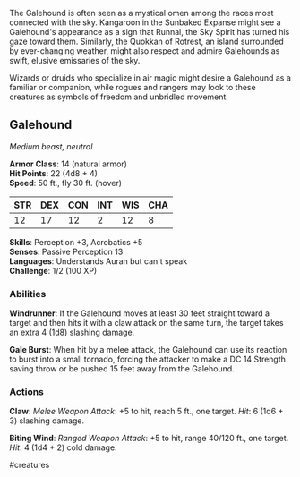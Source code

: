 The Galehound is often seen as a mystical omen among the races most connected with the sky. Kangaroon in the Sunbaked Expanse might see a Galehound's appearance as a sign that Runnal, the Sky Spirit has turned his gaze toward them. Similarly, the Quokkan of Rotrest, an island surrounded by ever-changing weather, might also respect and admire Galehounds as swift, elusive emissaries of the sky.

Wizards or druids who specialize in air magic might desire a Galehound as a familiar or companion, while rogues and rangers may look to these creatures as symbols of freedom and unbridled movement.

## Galehound

_Medium beast, neutral_

**Armor Class**: 14 (natural armor)  
**Hit Points**: 22 (4d8 + 4)  
**Speed**: 50 ft., fly 30 ft. (hover)

|STR|DEX|CON|INT|WIS|CHA|
|---|---|---|---|---|---|
|12|17|12|2|12|8|

**Skills**: Perception +3, Acrobatics +5  
**Senses**: Passive Perception 13  
**Languages**: Understands Auran but can't speak  
**Challenge**: 1/2 (100 XP)

### Abilities

**Windrunner**: If the Galehound moves at least 30 feet straight toward a target and then hits it with a claw attack on the same turn, the target takes an extra 4 (1d8) slashing damage.

**Gale Burst**: When hit by a melee attack, the Galehound can use its reaction to burst into a small tornado, forcing the attacker to make a DC 14 Strength saving throw or be pushed 15 feet away from the Galehound.

### Actions

**Claw**: _Melee Weapon Attack_: +5 to hit, reach 5 ft., one target. _Hit_: 6 (1d6 + 3) slashing damage.

**Biting Wind**: _Ranged Weapon Attack_: +5 to hit, range 40/120 ft., one target. _Hit_: 4 (1d4 + 2) cold damage.

#creatures 